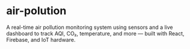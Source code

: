 # air-polution
A real-time air pollution monitoring system using sensors and a live dashboard to track AQI, CO₂, temperature, and more — built with React, Firebase, and IoT hardware.
